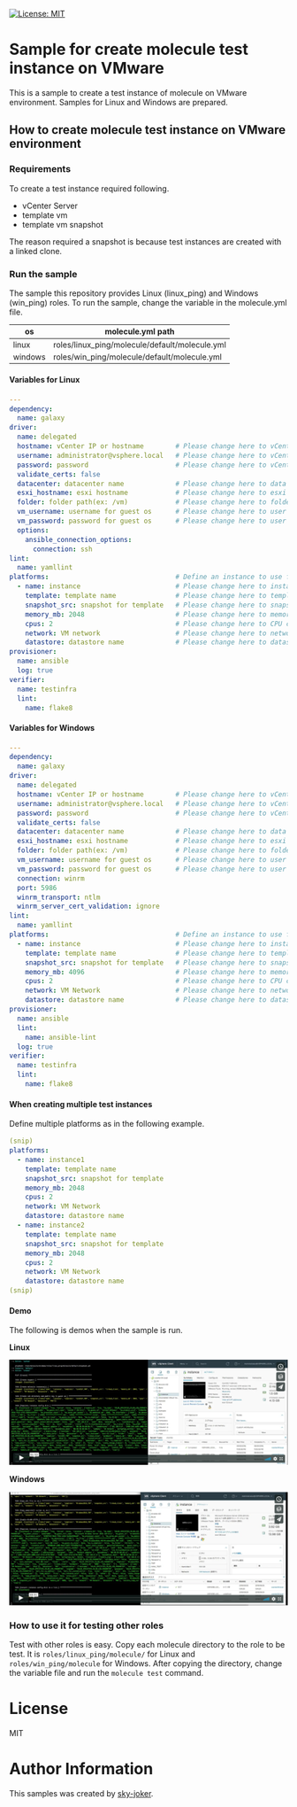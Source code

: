 [![License: MIT](https://img.shields.io/badge/License-MIT-yellow.svg)](https://opensource.org/licenses/MIT)

# Sample for create molecule test instance on VMware

This is a sample to create a test instance of molecule on VMware environment.
Samples for Linux and Windows are prepared.

## How to create molecule test instance on VMware environment

### Requirements

To create a test instance required following.

* vCenter Server
* template vm
* template vm snapshot

The reason required a snapshot is because test instances are created with a linked clone.

### Run the sample

The sample this repository provides Linux (linux_ping) and Windows (win_ping) roles.
To run the sample, change the variable in the molecule.yml file.

|    os   |               molecule.yml path                |
|---------|------------------------------------------------|
| linux   | roles/linux_ping/molecule/default/molecule.yml |
| windows | roles/win_ping/molecule/default/molecule.yml   |

#### Variables for Linux

```yaml
---
dependency:
  name: galaxy
driver:
  name: delegated
  hostname: vCenter IP or hostname        # Please change here to vCenter IP or hostname.
  username: administrator@vsphere.local   # Please change here to vCenter login username.
  password: password                      # Please change here to vCenter login user password.
  validate_certs: false
  datacenter: datacenter name             # Please change here to data center name to use
  esxi_hostname: esxi hostname            # Please change here to esxi hostname to use
  folder: folder path(ex: /vm)            # Please change here to folder path to save the linked clone.
  vm_username: username for guest os      # Please change here to user name created in the template.(ex: root)
  vm_password: password for guest os      # Please change here to user password in the template.
  options:
    ansible_connection_options:
      connection: ssh
lint:
  name: yamllint
platforms:                                # Define an instance to use for role test.
  - name: instance                        # Please change here to instance name for test.
    template: template name               # Please change here to template name use in the linked clone.
    snapshot_src: snapshot for template   # Please change here to snapshot name of template use in linked clone.
    memory_mb: 2048                       # Please change here to memory size to use.
    cpus: 2                               # Please change here to CPU core count to use.
    network: VM network                   # Please change here to network name to use.
    datastore: datastore name             # Please change here to datastore name to use.
provisioner:
  name: ansible
  log: true
verifier:
  name: testinfra
  lint:
    name: flake8
```

#### Variables for Windows

```yaml
---
dependency:
  name: galaxy
driver:
  name: delegated
  hostname: vCenter IP or hostname        # Please change here to vCenter IP or hostname.
  username: administrator@vsphere.local   # Please change here to vCenter login username.
  password: password                      # Please change here to vCenter login user password.
  validate_certs: false
  datacenter: datacenter name             # Please change here to data center name to use
  esxi_hostname: esxi hostname            # Please change here to esxi hostname to use
  folder: folder path(ex: /vm)            # Please change here to folder path to save the linked clone.
  vm_username: username for guest os      # Please change here to user name created in the template.(ex: administrator)
  vm_password: password for guest os      # Please change here to user password in the template.
  connection: winrm
  port: 5986
  winrm_transport: ntlm
  winrm_server_cert_validation: ignore
lint:
  name: yamllint
platforms:                                # Define an instance to use for role test.
  - name: instance                        # Please change here to instance name for test.
    template: template name               # Please change here to template name use in the linked clone.
    snapshot_src: snapshot for template   # Please change here to snapshot name of template use in linked clone.
    memory_mb: 4096                       # Please change here to memory size to use.
    cpus: 2                               # Please change here to CPU core count to use.
    network: VM Network                   # Please change here to network name to use.
    datastore: datastore name             # Please change here to datastore name to use.
provisioner:
  name: ansible
  lint:
    name: ansible-lint
  log: true
verifier:
  name: testinfra
  lint:
    name: flake8
```

#### When creating multiple test instances

Define multiple platforms as in the following example.

```yaml
(snip)
platforms:
  - name: instance1
    template: template name
    snapshot_src: snapshot for template
    memory_mb: 2048
    cpus: 2
    network: VM Network
    datastore: datastore name
  - name: instance2
    template: template name
    snapshot_src: snapshot for template
    memory_mb: 2048
    cpus: 2
    network: VM Network
    datastore: datastore name
(snip)
```

#### Demo

The following is demos when the sample is run.

**Linux**

[![](images/demo_linux.png)](https://player.vimeo.com/video/363311040?quality=1080p)

**Windows**

[![](images/demo_windows.png)](https://player.vimeo.com/video/362086923?quality=1080p)

### How to use it for testing other roles

Test with other roles is easy.
Copy each molecule directory to the role to be test.
It is `roles/linux_ping/molecule/` for Linux and `roles/win_ping/molecule` for Windows.
After copying the directory, change the variable file and run the `molecule test` command.

# License

MIT

# Author Information

This samples was created by [sky-joker](https://github.com/sky-joker).
